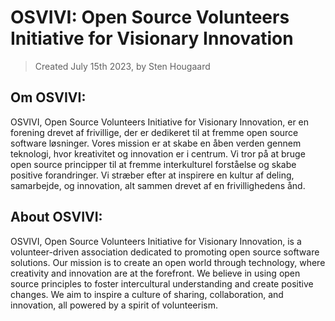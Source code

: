 # OSVIVI: Open Source Volunteers Initiative for Visionary Innovation

> Created July 15th 2023, by Sten Hougaard

## Om OSVIVI:

OSVIVI, Open Source Volunteers Initiative for Visionary Innovation, er en forening drevet af frivillige, der er dedikeret til at fremme open source software løsninger. Vores mission er at skabe en åben verden gennem teknologi, hvor kreativitet og innovation er i centrum. Vi tror på at bruge open source principper til at fremme interkulturel forståelse og skabe positive forandringer. Vi stræber efter at inspirere en kultur af deling, samarbejde, og innovation, alt sammen drevet af en frivillighedens ånd.

## About OSVIVI:

OSVIVI, Open Source Volunteers Initiative for Visionary Innovation, is a volunteer-driven association dedicated to promoting open source software solutions. Our mission is to create an open world through technology, where creativity and innovation are at the forefront. We believe in using open source principles to foster intercultural understanding and create positive changes. We aim to inspire a culture of sharing, collaboration, and innovation, all powered by a spirit of volunteerism.
